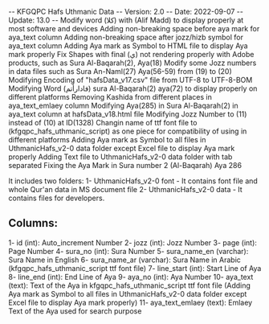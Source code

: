 -- KFGQPC Hafs Uthmanic Data
-- Version: 2.0
-- Date: 2022-09-07 
-- Update: 13.0
-- Modify word (كلا) with (Alif Madd) to display properly at most software and devices
   Adding non-breaking space before aya mark for aya_text column
   Adding non-breaking space after jozz/hizb symbol for aya_text column
   Adding Aya mark as Symbol to HTML file to display Aya mark properly
   Fix Shapes with final (ي) not rendering properly with Adobe products, such as Sura Al-Baqarah(2), Aya(18)
   Modify some Jozz numbers in data files such as Sura An-Naml(27) Aya(56-59) from (19) to (20)
   Modifying Encoding of "hafsData_v17.csv" file from UTF-8 to UTF-8-BOM
   Modifying Word (فادارأتم) sura Al-Baqarah(2) aya(72) to display properly on different platforms
   Removing Kashida from different places in aya_text_emlaey column
   Modifying Aya(285) in Sura Al-Baqarah(2) in aya_text column at hafsData_v18.html file
   Modifying Jozz Number to (11) instead of (10) at ID(1328)
   Changin name of ttf font file to (kfgqpc_hafs_uthmanic_script) as one piece for compatibility of using in different platforms
   Adding Aya mark as Symbol to all files in UthmanicHafs_v2-0 data folder except Excel file to display Aya mark properly
   Adding Text file to UthmanicHafs_v2-0 data folder with tab separated
   Fixing the Aya Mark in Sura number 2 (Al-Baqarah) Aya 286
   

It includes two folders:
1- UthmanicHafs_v2-0 font
	- It contains font file and whole Qur'an data in MS document file
2- UthmanicHafs_v2-0 data
	- It contains files for developers.
	
Columns:
--------
1-  id (int):	 			  Auto_increment Number
2-  jozz (int):		 		  Jozz Number
3-  page (int):				  Page Number
4-	sura_no (int):			  Sura Number
5-  sura_name_en (varchar):	  Sura Name in English
6-  sura_name_ar (varchar):	  Sura Name in Arabic (kfgqpc_hafs_uthmanic_script ttf font file)
7-  line_start (int):		  Start Line of Aya
8-  line_end (int):			  End Line of Aya
9-  aya_no (int):			  Aya Number
10- aya_text (text):		  Text of the Aya  in kfgqpc_hafs_uthmanic_script ttf font file (Adding Aya mark as Symbol to all files in UthmanicHafs_v2-0 data folder except Excel file to display Aya mark properly)
11- aya_text_emlaey (text):	  Emlaey Text of the Aya used for search purpose
